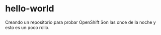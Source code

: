 # hello-world
Creando un repositorio para probar OpenShift
Son las once de la noche y esto es un poco rollo.

